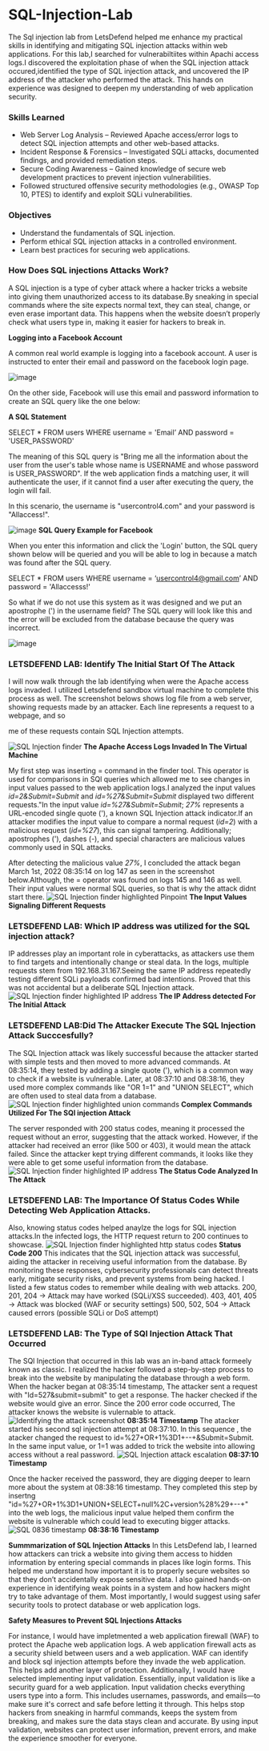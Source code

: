 # SQL-Injection-Lab




The Sql injection lab from LetsDefend helped me enhance my practical skills in identifying and mitigating SQL injection attacks within web applications. For this lab,I searched for vulnerabiltiites within Apachi access logs.I discovered the exploitation phase of when the SQL injection attack occured,identified the type of SQL injection attack, and uncovered the IP address of the attacker who performed the attack. This hands on experience was designed to deepen my understanding of web application security. 


### Skills Learned

- Web Server Log Analysis – Reviewed Apache access/error logs to detect SQL injection attempts and other web-based attacks.
- Incident Response & Forensics – Investigated SQLi attacks, documented findings, and provided remediation steps.
- Secure Coding Awareness – Gained knowledge of secure web development practices to prevent injection vulnerabilities.
- Followed structured offensive security methodologies (e.g., OWASP Top 10, PTES) to identify and exploit SQLi vulnerabilities.
### Objectives 
- Understand the fundamentals of SQL injection.
- Perform ethical SQL injection attacks in a controlled environment.
- Learn best practices for securing web applications.

### How Does SQL injections Attacks Work?
A SQL injection is a type of cyber attack where a hacker tricks a website into giving them unauthorized access to its database.By sneaking in special commands where the site expects normal text, they can steal, change, or even erase important data. This happens when the website doesn’t properly check what users type in, making it easier for hackers to break in.

**Logging into a Facebook Account**


A common real world example is logging into a facebook account. A user is instructed to enter their email and password on the facebook login page. 


![image](https://github.com/user-attachments/assets/499068a1-b128-4e57-ad4e-1e275772848e)


 On the other side, Facebook will use this email and password information to create an SQL query like the one below:


**A SQL Statement**


SELECT * FROM users WHERE username = 'Email’ AND password = 'USER_PASSWORD'

The meaning of this SQL query is "Bring me all the information about the user from the user's table whose name is USERNAME and whose password is USER_PASSWORD". If the web application finds a matching user, it will authenticate the user, if it cannot find a user after executing the query, the login will fail.


In this scenario, the username is "usercontrol4.com" and your password is "Allaccess!". 

![image](https://github.com/user-attachments/assets/c6f5a57c-dc63-4eda-96f9-d00eb7a7843a)
**SQL Query Example for Facebook**

 When you enter this information and click the 'Login' button, the SQL query shown below will be queried and you will be able to log in because a match was found after the SQL query.

SELECT * FROM users WHERE username = ‘usercontrol4@gmail.com’ AND password = 'Allaccesss!'

So what if we do not use this system as it was designed and we put an apostrophe (') in the username field? The SQL query will look like this and the error will be excluded from the database because the query was incorrect.

![image](https://github.com/user-attachments/assets/f6250b27-dbd3-4aeb-8060-67dec51822a7)


### LETSDEFEND LAB: Identify The Initial Start Of The Attack
I will now walk through the lab identifying when were the Apache access logs invaded. I utilized Letsdefend sandbox virtual machine to complete this process as well. The screenshot belows shows log file from a web server, showing requests made by an attacker. Each line represents a request to a webpage, and so

me of these requests contain SQL Injection attempts.


![SQL Injection finder](https://github.com/user-attachments/assets/c676df15-14ac-4326-8e9f-a78cbcce972e)
 **The Apache Access Logs Invaded In The Virtual Machine**
 
My first step was inserting = command in the finder tool. This operator is used for comparisons in SQl queries which allowed me to see changes in input values passed to the web application logs.I analyzed the input values *id=2&Submit=Submit*  and  *id=%27&Submit=Submit* displayed two different requests."In the input value *id=%27&Submit=Submit*; *27%* represents a URL-encoded single quote ('), a known SQL Injection attack indicator.If an attacker modifies the input value to compare a normal request (*id=2*) with a malicious request (*id=%27*), this can signal tampering.
Additionally; apostrophes ('), dashes (-), and special characters are malicious values commonly used in SQL attacks. 

After detecting the malicious value *27%*, I concluded the attack began March 1st, 2022 08:35:14 on log 147 as seen in the screenshot below.Although, the = operator was found on logs 145 and 146 as well. Their input values were normal SQL queries, so that is why the attack didnt start there. 
![SQL Injection finder highlighted Pinpoint ](https://github.com/user-attachments/assets/02b7726e-6c99-4f97-b5ac-c610b3e0fb62)
**The Input Values Signaling Different Requests**

### LETSDEFEND LAB: Which IP address was utilized for the SQL injection attack? 
IP addresses play an important role in cyberattacks, as attackers use them to find targets and intentionally change or steal data.
In the logs, multiple requests stem from 192.168.31.167.Seeing the same IP address repeatedly testing different SQLi payloads confirmed bad intentions. 
Proved that this was not accidental but a deliberate SQL Injection attack.
![SQL Injection finder highlighted IP address](https://github.com/user-attachments/assets/2ec21b6e-478b-4c8d-a451-6dc23f213e5d)
**The IP Address detected For The Initial Attack**
### LETSDEFEND LAB:Did The Attacker Execute The SQL Injection Attack Succcesfully?
The SQL Injection attack was likely successful because the attacker started with simple tests and then moved to more advanced commands. At 08:35:14, they tested by adding a single quote ('), which is a common way to check if a website is vulnerable. Later, at 08:37:10 and 08:38:16, they used more complex commands like "OR 1=1" and "UNION SELECT", which are often used to steal data from a database.![SQL Injection finder highlighted union commands](https://github.com/user-attachments/assets/b2071f5c-53cc-4540-b7a9-70d4c2778fe2)
**Complex Commands Utilized For The SQl injection Attack**


 The server responded with 200 status codes, meaning it processed the request without an error, suggesting that the attack worked. However, if the attacker had received an error (like 500 or 403), it would mean the attack failed. Since the attacker kept trying different commands, it looks like they were able to get some useful information from the database.
![SQL Injection finder highlighted IP address](https://github.com/user-attachments/assets/697e01f9-e108-42f9-9ecf-cd08698522d8)
**The Status Code Analyzed In The Attack**

### LETSDEFEND LAB: The Importance Of Status Codes While Detecting Web Application Attacks. 
Also, knowing status codes helped anaylze the logs for SQL injection attacks.In the infected logs, the HTTP request return to 200 continues to showcase. 
![SQL Injection finder highlighted http status codes](https://github.com/user-attachments/assets/31d3ce7c-b359-4368-a379-b6f20ab61795)
 **Status Code 200**
This indicates that the SQL injection attack was successful, aiding the attacker in receiving useful information from the database. 
By monitoring these responses, cybersecurity professionals can detect threats early, mitigate security risks, and prevent systems from being hacked.
I listed a few status codes to remember while dealing with web attacks. 
200, 201, 204 → Attack may have worked (SQLi/XSS succeeded).
403, 401, 405 → Attack was blocked (WAF or security settings)
 500, 502, 504 → Attack caused errors (possible SQLi or DoS attempt)

### LETSDEFEND LAB: The Type of SQl Injection Attack That Occurred
The SQl Injection that occurred in this lab was an in-band attack formeely known as classic.
I realized the hacker followed a step-by-step process to break into the website by manipulating the database through a web form. When the hacker began at 08:35:14 timestamp, The attacker sent a request with "Id=527&submit=submit" to get a response. The hacker checked if the website would give an error. Since the 200 error code occurred, The attacker knows the website is vulernable to attack. 
![Identifying the attack screenshot ](https://github.com/user-attachments/assets/192239b5-befa-44be-bf4b-2424aaf56811)
**08:35:14 Timestamp**
The atacker started his second sql injection attempt at 08:37:10. In this sequence , the atacker changed the request to id=%27+OR+1%3D1+--+&Submit=Submit. In the same input value, or 1=1 was added to trick the website into allowing access without a real password. 
![SQL Injection attack escalation ](https://github.com/user-attachments/assets/11f2363c-7220-4a95-a69a-043a13eb579a)
**08:37:10 Timestamp**

Once the hacker received the password, they are digging deeper to learn more about the system at 08:38:16 timestamp. They completed this step by insertng "id=%27+OR+1%3D1+UNION+SELECT+null%2C+version%28%29+--+"
into the web logs, the malicious input value helped them confirm the website is vulnerable which could lead to executing bigger attacks. 
![SQL 0836 timestamp](https://github.com/user-attachments/assets/14c4e294-48b0-45da-b2ad-7f302a953031)
**08:38:16 Timestamp**


**Summmarization of SQL Injection Attacks**
In this LetsDefend lab, I learned how attackers can trick a website into giving them access to hidden information by entering special commands in places like login forms. This helped me understand how important it is to properly secure websites so that they don’t accidentally expose sensitive data. I also gained hands-on experience in identifying weak points in a system and how hackers might try to take advantage of them. Most importantly, I would suggest using safer security tools to protect database or web application logs. 

**Safety Measures to Prevent SQL Injections Attacks**

For instance, I would have impletmented a web application firewall (WAF) to protect the Apache web application logs. A web application firewall acts as a security shield between users and a web application. WAF can identify and block sql injection attempts before they invade the web application. This helps add another layer of protection. 
Additionally, I would have selected implementing input validation. Essentially, input validation is like a security guard for a web application. Input validation checks everything users type into a form. This includes usernames, passwords, and  emails—to make sure it's correct and safe before letting it through. This helps stop hackers from sneaking in harmful commands, keeps the system from breaking, and makes sure the data stays clean and accurate. By using input validation, websites can protect user information, prevent errors, and make the experience smoother for everyone.


